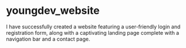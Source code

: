 # youngdev_website
I have successfully created a website featuring a user-friendly login and registration form, along with a captivating landing page complete with a navigation bar and a contact page.
